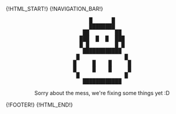 {!HTML_START!}
{!NAVIGATION_BAR!}

<center>
<pre>
      █      █      
      ████████      
    ██        ██    
   ███  █  █  ███   
   █ █        █ █   
    ████████████    
  █              █  
 █     █    █     █ 
 █     █    █     █ 
  █              █  
    ████████████    
</pre>

Sorry about the mess, we're fixing some things yet :D

</center>

{!FOOTER!}
{!HTML_END!}

